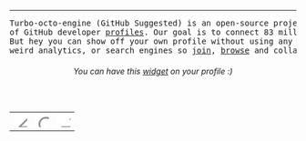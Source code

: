 <!--
<p align="center"><img src="https://upload.wikimedia.org/wikipedia/commons/8/88/Stereographic_projection_in_3D.svg" height="200px" width="200px"></p>
-->

---


<pre>
Turbo-octo-engine (GitHub Suggested) is an open-source project and a <a href="https://en.wikipedia.org/wiki/Webring">webring </a> 
of GitHub developer <a href="https://docs.github.com/en/account-and-profile/setting-up-and-managing-your-github-profile/customizing-your-profile/managing-your-profile-readme">profiles</a>. Our goal is to connect 83 million developers at one place. 
But hey you can show off your own profile without using any suggestion algorithms,
weird analytics, or search engines so <a href="./list">join</a>, <a href="https://cx0y.github.io/turbo-octo-engine">browse</a> and collaborate.
</pre>

<h6 align="center">You can have this <a href="./widget">widget</a> on your profile :)</h6>
<br>

<p align="center">
<table>
    <tr>
        <td><a href="https://cx0y.github.io/widget/page/left.html"><img src="./widget/icon/left.svg" alt="" height="24px" width="24px" ></a></td>
        <td><a href="https://cx0y.github.io/widget/page/rand.html"><img src="./widget/icon/search.svg" alt="" height="24px" width="24px" ></a></td>
        <td><a href="https://cx0y.github.io/widget/page/right.html"><img src="./widget/icon/right.svg" alt="" height="24px" width="24px"></a></td>
    </tr>
</table>
</p>


